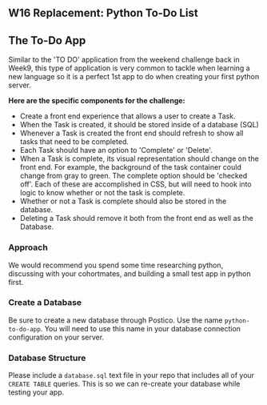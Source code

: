 ## W16 Replacement: Python To-Do List

## The To-Do App

Similar to the 'TO DO' application from the weekend challenge back in Week9, this type of application is very common to tackle when learning a new language so it is a perfect 1st app to do when creating your first python server.

**Here are the specific components for the challenge:**

* Create a front end experience that allows a user to create a Task.
* When the Task is created, it should be stored inside of a database (SQL)
* Whenever a Task is created the front end should refresh to show all tasks that need to be completed.
* Each Task should have an option to 'Complete' or 'Delete'.
* When a Task is complete, its visual representation should change on the front end. For example, the background of the task container could change from gray to green. The complete option should be  'checked off'. Each of these are accomplished in CSS, but will need to hook into logic to know whether or not the task is complete.
* Whether or not a Task is complete should also be stored in the database.
* Deleting a Task should remove it both from the front end as well as the Database.


### Approach

We would recommend you spend some time researching python, discussing with your cohortmates, and building a small test app in python first.

### Create a Database

Be sure to create a new database through Postico. Use the name `python-to-do-app`. You will need to use this name in your database connection configuration on your server.

### Database Structure

Please include a `database.sql` text file in your repo that includes all of your `CREATE TABLE` queries. This is so we can re-create your database while testing your app.